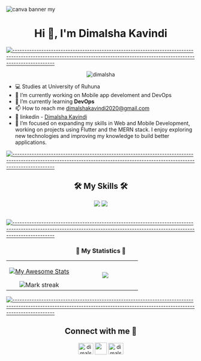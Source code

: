 
![canva banner my](https://github.com/DimalshaKavindi/DimalshaKavindi/assets/139705921/937cf50a-9d0e-4192-93e6-56820326260c)

<h1 align="center">
    Hi 👋, I'm Dimalsha Kavindi
</h1>

[![-----------------------------------------------------------------------------------------------------------------------------------------------------------------------------](
https://raw.githubusercontent.com/andreasbm/readme/master/assets/lines/aqua.png)](https://github.com/BaseMax?tab=repositories)

</h3> <p align="center"> <img src="https://komarev.com/ghpvc/?username=dimalshakavindi&label=Profile%20views&color=0e75b6&style=flat" alt="dimalsha" /> </p>

<div align="left">
 
- 💻 Studies at University of Ruhuna
- 🔭 I’m currently working on Mobile app develoment and DevOps
- 🌱 I’m currently learning **DevOps**
- 📫 How to reach me [dimalshakavindi2020@gmail.com](mailto:dimalshakavindi2020@gmail.com)
- 📌 linkedin - [Dimalsha Kavindi](https://www.linkedin.com/in/dimalsha-kavindi-814395210/)
- 🌟 I’m focused on expanding my skills in Web and Mobile Development, working on projects using Flutter and the MERN stack. I enjoy exploring new technologies and improving my knowledge to build better applications.
 </div>
 
 [![-----------------------------------------------------------------------------------------------------------------------------------------------------------------------------](
https://raw.githubusercontent.com/andreasbm/readme/master/assets/lines/aqua.png)](https://github.com/BaseMax?tab=repositories)

<h2 align="center"> 🛠️ My Skills 🛠️ </h2>


<div align="center">
    <img src="https://skillicons.dev/icons?i=react,bootstrap,mui,html,css,vscode,figma,tailwind,git,python,postgresql" />
    <img src="https://skillicons.dev/icons?i=nodejs,javascript,express,flutter,firebase,mongodb,java,cpp,mysql,figma" /><br>
</div>

<br/>

[![-----------------------------------------------------------------------------------------------------------------------------------------------------------------------------](
https://raw.githubusercontent.com/andreasbm/readme/master/assets/lines/aqua.png)](https://github.com/BaseMax?tab=repositories)

<h3 align="center"> 🚀 My Statistics 🚀 </h3>
<p align="center">
<table align="center">
<tr border="none">
<td width="50%" align="center">
  
[![My Awesome Stats](https://awesome-github-stats.azurewebsites.net/user-stats/dimalshakavindi?cardType=level&theme=dark&preferLogin=false)](https://git.io/awesome-stats-card)
  
  <img  title="🔥 Get streak stats for your profile at git.io/streak-stats" alt="Mark streak" src="https://github-readme-streak-stats.herokuapp.com/?user=dimalshakavindi&theme=dark&hide_border=false" /> 
</td>
<td width="50%" align="center">

  <img  align="center"  src="https://github-readme-stats.anuraghazra1.vercel.app/api/top-langs/?username=dimalshakavindi&theme=dark&hide_border=false&no-bg=true&no-frame=true&langs_count=10&hide=Jupyter%20Notebook,PureBasic,Ruby,Go,Shell,Rust,Kotlin,Swift,Perl,Scala,Elixir,Haskell,PowerShell"/>
  
  
  </td>
</tr>
</table>

[![-----------------------------------------------------------------------------------------------------------------------------------------------------------------------------](
https://raw.githubusercontent.com/andreasbm/readme/master/assets/lines/aqua.png)](https://github.com/BaseMax?tab=repositories)

<div align="center">
<h2 align="center"> Connect with me 🤝 </h2>

<p align="center">
<a href="https://linkedin.com/in/dimalsha kavindi" target="blank"><img align="center" src="https://raw.githubusercontent.com/rahuldkjain/github-profile-readme-generator/master/src/images/icons/Social/linked-in-alt.svg" alt="dimalsha kavindi" height="30" width="40" /></a>
  <a href = 'https://github.com/dimalshakavindi'> <img width = '32px' align= 'center' src="https://raw.githubusercontent.com/rahulbanerjee26/githubAboutMeGenerator/main/icons/github.svg"/></a>
<a href="https://fb.com/dimalsha liyanagama" target="blank"><img align="center" src="https://raw.githubusercontent.com/rahuldkjain/github-profile-readme-generator/master/src/images/icons/Social/facebook.svg" alt="dimalsha liyanagama" height="30" width="40" /></a>
</p>
</div>


